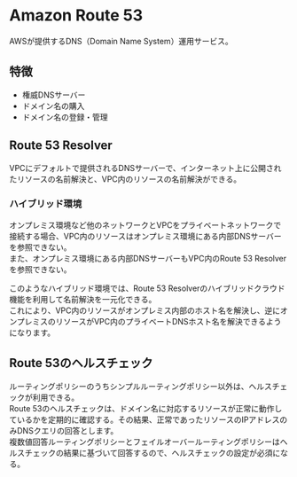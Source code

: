 # Amazon Route 53
AWSが提供するDNS（Domain Name System）運用サービス。

## 特徴
* 権威DNSサーバー
* ドメイン名の購入
* ドメイン名の登録・管理

## Route 53 Resolver
VPCにデフォルトで提供されるDNSサーバーで、インターネット上に公開されたリソースの名前解決と、VPC内のリソースの名前解決ができる。

### ハイブリッド環境
オンプレミス環境など他のネットワークとVPCをプライベートネットワークで接続する場合、VPC内のリソースはオンプレミス環境にある内部DNSサーバーを参照できない。  
また、オンプレミス環境にある内部DNSサーバーもVPC内のRoute 53 Resolverを参照できない。  

このようなハイブリッド環境では、Route 53 Resolverのハイブリッドクラウド機能を利用して名前解決を一元化できる。  
これにより、VPC内のリソースがオンプレミス内部のホスト名を解決し、逆にオンプレミスのリソースがVPC内のプライベートDNSホスト名を解決できるようになります。

## Route 53のヘルスチェック
ルーティングポリシーのうちシンプルルーティングポリシー以外は、ヘルスチェックが利用できる。  
Route 53のヘルスチェックは、ドメイン名に対応するリソースが正常に動作しているかを定期的に確認する。その結果、正常であったリソースのIPアドレスのみDNSクエリの回答とします。  
複数値回答ルーティングポリシーとフェイルオーバールーティングポリシーはヘルスチェックの結果に基づいて回答するので、ヘルスチェックの設定が必須になる。

